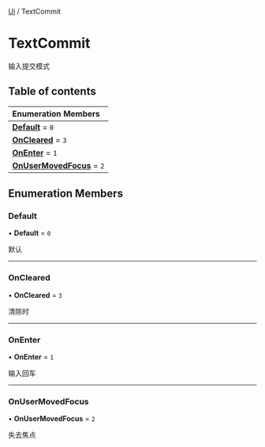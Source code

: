 [Ui](../groups/Core.Ui.md) / TextCommit

# TextCommit <Badge type="tip" text="Enumeration" /> <Score text="TextCommit" />

输入提交模式

## Table of contents

| Enumeration Members |
| :-----|
| **[Default](mw.TextCommit.md#default)** = ``0`` <br> |
| **[OnCleared](mw.TextCommit.md#oncleared)** = ``3`` <br> |
| **[OnEnter](mw.TextCommit.md#onenter)** = ``1`` <br> |
| **[OnUserMovedFocus](mw.TextCommit.md#onusermovedfocus)** = ``2`` <br> |

## Enumeration Members

### Default <Score text="Default" /> 

• **Default** = ``0``

默认

___

### OnCleared <Score text="OnCleared" /> 

• **OnCleared** = ``3``

清除时

___

### OnEnter <Score text="OnEnter" /> 

• **OnEnter** = ``1``

输入回车

___

### OnUserMovedFocus <Score text="OnUserMovedFocus" /> 

• **OnUserMovedFocus** = ``2``

失去焦点
